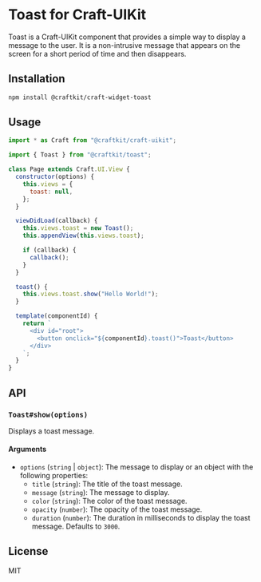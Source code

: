 # Toast for Craft-UIKit

Toast is a Craft-UIKit component that provides a simple way to display a message to the user. It is a non-intrusive message that appears on the screen for a short period of time and then disappears.

## Installation

```bash
npm install @craftkit/craft-widget-toast
```

## Usage

```js
import * as Craft from "@craftkit/craft-uikit";

import { Toast } from "@craftkit/toast";

class Page extends Craft.UI.View {
  constructor(options) {
    this.views = {
      toast: null,
    };
  }

  viewDidLoad(callback) {
    this.views.toast = new Toast();
    this.appendView(this.views.toast);

    if (callback) {
      callback();
    }
  }

  toast() {
    this.views.toast.show("Hello World!");
  }

  template(componentId) {
    return `
      <div id="root">
        <button onclick="${componentId}.toast()">Toast</button>
      </div>
    `;
  }
}
```

## API

### `Toast#show(options)`

Displays a toast message.

#### Arguments

- `options` (`string` | `object`): The message to display or an object with the following properties:
  - `title` (`string`): The title of the toast message.
  - `message` (`string`): The message to display.
  - `color` (`string`): The color of the toast message.
  - `opacity` (`number`): The opacity of the toast message.
  - `duration` (`number`): The duration in milliseconds to display the toast message. Defaults to `3000`.

## License

MIT
